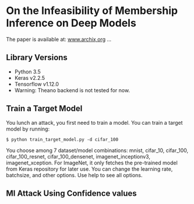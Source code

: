 # On the Infeasibility of Membership Inference on Deep Models
The paper is available at: www.archix,org ...

## Library Versions
* Python 3.5
* Keras v2.2.5
* Tensorflow v1.12.0
* Warning: Theano backend is not tested for now.

## Train a Target Model
You lunch an attack, you first need to train a model. You can train a target model by running:
```
$ python train_target_model.py -d cifar_100
```
You choose among 7 dataset/model combinations: mnist, cifar_10, cifar_100, cifar_100_resnet, cifar_100_densenet, imagenet_inceptionv3, imagenet_xception. For ImageNet, it only fetches the pre-trained model from Keras repository for later use. You can change the learning rate, batchsize, and other options. Use help to see all options.

## MI Attack Using Confidence values
